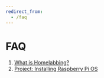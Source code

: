 ```yaml
---
redirect_from:
  - /faq
---
```


# FAQ

1. [What is Homelabbing?](/meetings/past_meetings/2024-11-04-meeting)
1. [Project: Installing Raspberry Pi OS](/meetings/past_meetings/2024-12-02-meeting)
